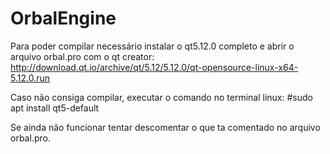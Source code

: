 # OrbalEngine

Para poder compilar necessário instalar o qt5.12.0 completo e abrir o arquivo orbal.pro com o qt creator:
http://download.qt.io/archive/qt/5.12/5.12.0/qt-opensource-linux-x64-5.12.0.run

Caso não consiga compilar, executar o comando no terminal linux:
#sudo apt install qt5-default

Se ainda não funcionar tentar descomentar o que ta comentado no arquivo orbal.pro.
